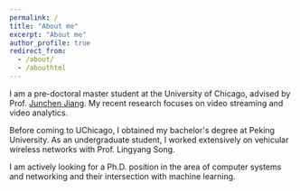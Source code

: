 ```yaml
---
permalink: /
title: "About me"
excerpt: "About me"
author_profile: true
redirect_from: 
  - /about/
  - /abouthtml
---
```


I am a pre-doctoral master student at the University of Chicago, advised by Prof. [Junchen Jiang](https://people.cs.uchicago.edu/~junchenj/). My recent research focuses on video streaming and video analytics.

Before coming to UChicago, I obtained my bachelor's degree at Peking University. As an undergraduate student, I worked extensively on vehicular wireless networks with Prof. Lingyang Song.

I am actively looking for a Ph.D. position in the area of computer systems and networking and their intersection with machine learning.
